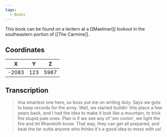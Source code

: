 ```yaml
---
tags:
  - Books
---
```


This book can be found on a lectern at a [[Maelmari]] lookout in the southeastern portion of [[The Carmine]].

## Coordinates
| **X** | **Y** | **Z** |
| :---: | :---: | :---: |
| -2083 |  123  | 5987  |

## Transcription
> Ima smartest one here, so boss put me on writing duty. Says we gots to keep records for the army. Well, we started buildin' this place a few years back, and I had the idea to make it look like a mountain, to trick the stupid pale ones. Plan is if we see any of 'em comin', we light the fire and let Rhaveloth know. That way, they can get all prepared, and beat the tar outta anyone who thinks it's a good idea to mess with us!
